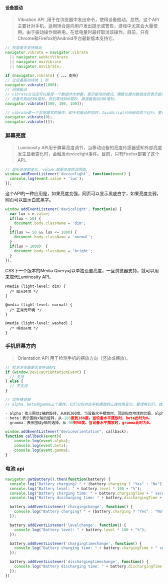 #### 设备振动

> Vibration  API  ,用于在浏览器中发出命令，使得设备振动。显然，这个API主要针对手机，适用场合是向用户发出提示或警告，游戏中尤其会大量使用。由于振动操作很耗电，在低电量时最好取消该操作。目前，只有Chrome和Firefox的Android平台最新版本支持它。

``` javascript
// 检查是否支持振动
navigator.vibrate = navigator.vibrate
  || navigator.webkitVibrate
  || navigator.mozVibrate
  || navigator.msVibrate;
 
if (navigator.vibrate) { 。。。支持}
// 让设备振动持续 1 秒
navigator.vibrate(1000);
// 间隔振动
// vibrate方法还可以接受一个数组作为参数，表示振动的模式。偶数位置的数组成员表示振动的毫秒数，奇数位置的数组成员表示等待的毫秒数。
// 设备先振动500毫秒，然后等待300毫秒，再接着振动100毫秒。
navigator.vibrate([500, 300, 100]);

// vibrate是一个非阻塞式的操作，即手机振动的同时，JavaScript代码继续向下运行。要停止振动，只有将0毫秒或者一个空数组传入vibrate方法。
navigator.vibrate(0);
navigator.vibrate([]);
```

### 屏幕亮度

> Luminosity API用于屏幕亮度调节，当移动设备的亮度传感器感知外部亮度发生显著变化时，会触发devicelight事件。目前，只有Firefox部署了这个API。

```javascript
// 监听亮度的变化, value 就是亮度的流明值。
window.addEventListener('devicelight', function(event) {
  console.log(event.value + 'lux');
});
```

这个API的一种应用是，如果亮度变强，网页可以显示黑底白字，如果亮度变弱，网页可以显示白底黑字。

```javascript
window.addEventListener('devicelight', function(e) {
  var lux = e.value;
  if(lux < 50) {
    document.body.className = 'dim';
  }
  if(lux >= 50 && lux <= 1000) {
    document.body.className = 'normal';
  }
  if(lux > 1000)  {
    document.body.className = 'bright';
  } 
});
```

CSS下一个版本的Media Query可以单独设置亮度，一旦浏览器支持，就可以用来取代Luminosity API。

```
@media (light-level: dim) {
  /* 暗光环境 */
}

@media (light-level: normal) {
  /* 正常光环境 */
}

@media (light-level: washed) {
  /* 明亮环境 */
}
```



### 手机屏幕方向

>  Orientation API 用于检测手机的摆放方向（竖放或横放）。

```javascript
// 检测浏览器是否支持该API
if (window.DeviceOrientationEvent) {
  // 支持
} else {
  // 不支持
}

// 监听横竖屏
// alpha、beta和gamma三个属性，它们分别对应手机摆放的三维倾角变化。要理解它们，就要理解手机的方向模型。当手机水平摆放时，使用三个轴标示它的空间位置：x轴代表横轴、y轴代表竖轴、z轴代表垂直轴。event对象的三个属性就对应这三根轴的旋转角度。

- alpha：表示围绕z轴的旋转，从0到360度。当设备水平摆放时，顶部指向地球的北极，alpha此时为0。
- beta：表示围绕x轴的旋转，从-180度到180度。当设备水平摆放时，beta此时为0。
- gramma：表示围绕y轴的选择，从-90到90度。当设备水平摆放时，gramma此时为0。

window.addEventListener("deviceorientation", callback);
function callback(event){
	console.log(event.alpha);
	console.log(event.beta);
	console.log(event.gamma);
}
```



###  电池 api

```javascript
navigator.getBattery().then(function(battery) {
  console.log("Battery charging? " + (battery.charging ? "Yes" : "No"));
  console.log("Battery level: " + battery.level * 100 + "%");
  console.log("Battery charging time: " + battery.chargingTime + " seconds");
  console.log("Battery discharging time: " + battery.dischargingTime + " seconds");

  battery.addEventListener('chargingchange', function() {
    console.log("Battery charging? " + (battery.charging ? "Yes" : "No"));
  });

  battery.addEventListener('levelchange', function() {
    console.log("Battery level: " + battery.level * 100 + "%");
  });

  battery.addEventListener('chargingtimechange', function() {
    console.log("Battery charging time: " + battery.chargingTime + " seconds");
  });

  battery.addEventListener('dischargingtimechange', function() {
    console.log("Battery discharging time: " + battery.dischargingTime + " seconds");
  });  
})
```









